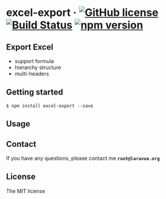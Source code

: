 # excel-export &middot; [![GitHub license](https://img.shields.io/badge/license-MIT-blue.svg)](https://github.com/zmecust/excel-export/blob/master/LICENSE) [![Build Status](https://travis-ci.org/zmecust/excel-export.svg)](https://travis-ci.org/zmecust/excel-export) [![npm version](https://badge.fury.io/js/excel-export.svg)](https://badge.fury.io/js/excel-export)

## Export Excel

- support formula
- hierarchy structure
- multi-headers


## Getting started

    $ npm install excel-export --save


## Usage


## Contact

If you have any questions, please contact me **`root@laravue.org`**

## License
The MIT license
